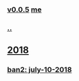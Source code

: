 
### [v0.0.5](https://github.com/littleflute/DAY-IN-PHOTOS/edit/master/files/readme.md) [me](https://littleflute.github.io/DAY-IN-PHOTOS/files)
### [..](..)
## [2018](2018)
### [ban2: july-10-2018](https://www.voanews.com/a/july-10-2018-day-in-photos/4476859.html)
